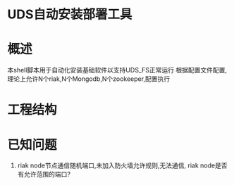 UDS自动安装部署工具
==

概述
=
本shell脚本用于自动化安装基础软件以支持UDS_FS正常运行
根据配置文件配置,理论上允许N个riak,N个Mongodb,N个zookeeper,配置执行

工程结构
=

已知问题
=
1. riak node节点通信随机端口,未加入防火墙允许规则,无法通信, riak node是否有允许范围的端口?



